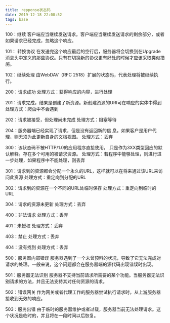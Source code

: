 ```yaml
---
title: repponse状态码
date: 2019-12-18 22:00:52
tags: base
---
```


100：继续  客户端应当继续发送请求。客户端应当继续发送请求的剩余部分，或者如果请求已经完成，忽略这个响应。

101： 转换协议  在发送完这个响应最后的空行后，服务器将会切换到在Upgrade 消息头中定义的那些协议。只有在切换新的协议更有好处的时候才应该采取类似措施。

102：继续处理   由WebDAV（RFC 2518）扩展的状态码，代表处理将被继续执行。

200：请求成功      处理方式：获得响应的内容，进行处理

201：请求完成，结果是创建了新资源。新创建资源的URI可在响应的实体中得到    处理方式：爬虫中不会遇到

202：请求被接受，但处理尚未完成    处理方式：阻塞等待

204：服务器端已经实现了请求，但是没有返回新的信 息。如果客户是用户代理，则无须为此更新自身的文档视图。    处理方式：丢弃

300：该状态码不被HTTP/1.0的应用程序直接使用， 只是作为3XX类型回应的默认解释。存在多个可用的被请求资源。    处理方式：若程序中能够处理，则进行进一步处理，如果程序中不能处理，则丢弃

301：请求到的资源都会分配一个永久的URL，这样就可以在将来通过该URL来访问此资源    处理方式：重定向到分配的URL

302：请求到的资源在一个不同的URL处临时保存     处理方式：重定向到临时的URL

304：请求的资源未更新     处理方式：丢弃

400：非法请求     处理方式：丢弃

401：未授权     处理方式：丢弃

403：禁止     处理方式：丢弃

404：没有找到     处理方式：丢弃

500：服务器内部错误  服务器遇到了一个未曾预料的状况，导致了它无法完成对请求的处理。一般来说，这个问题都会在服务器端的源代码出现错误时出现。

501：服务器无法识别  服务器不支持当前请求所需要的某个功能。当服务器无法识别请求的方法，并且无法支持其对任何资源的请求。

502：错误网关  作为网关或者代理工作的服务器尝试执行请求时，从上游服务器接收到无效的响应。

503：服务出错   由于临时的服务器维护或者过载，服务器当前无法处理请求。这个状况是临时的，并且将在一段时间以后恢复。